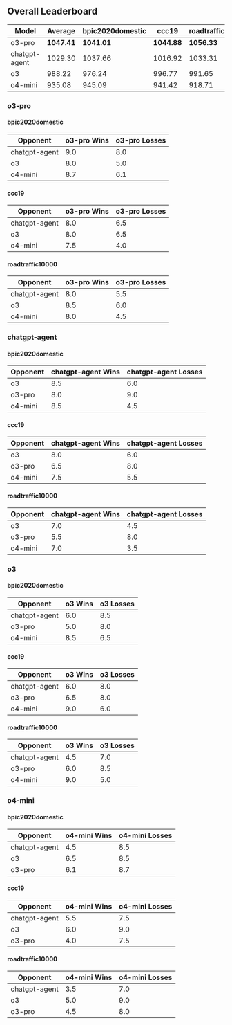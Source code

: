 ## Overall Leaderboard

| Model | Average | bpic2020domestic | ccc19 | roadtraffic10000 |
| --- | --- | --- | --- | --- |
| o3-pro | **1047.41** | **1041.01** | **1044.88** | **1056.33** |
| chatgpt-agent | 1029.30 | 1037.66 | 1016.92 | 1033.31 |
| o3 | 988.22 | 976.24 | 996.77 | 991.65 |
| o4-mini | 935.08 | 945.09 | 941.42 | 918.71 |

### o3-pro

#### bpic2020domestic

| Opponent | o3-pro Wins | o3-pro Losses |
| --- | --- | --- |
| chatgpt-agent | 9.0 | 8.0 |
| o3 | 8.0 | 5.0 |
| o4-mini | 8.7 | 6.1 |
#### ccc19

| Opponent | o3-pro Wins | o3-pro Losses |
| --- | --- | --- |
| chatgpt-agent | 8.0 | 6.5 |
| o3 | 8.0 | 6.5 |
| o4-mini | 7.5 | 4.0 |
#### roadtraffic10000

| Opponent | o3-pro Wins | o3-pro Losses |
| --- | --- | --- |
| chatgpt-agent | 8.0 | 5.5 |
| o3 | 8.5 | 6.0 |
| o4-mini | 8.0 | 4.5 |

### chatgpt-agent

#### bpic2020domestic

| Opponent | chatgpt-agent Wins | chatgpt-agent Losses |
| --- | --- | --- |
| o3 | 8.5 | 6.0 |
| o3-pro | 8.0 | 9.0 |
| o4-mini | 8.5 | 4.5 |
#### ccc19

| Opponent | chatgpt-agent Wins | chatgpt-agent Losses |
| --- | --- | --- |
| o3 | 8.0 | 6.0 |
| o3-pro | 6.5 | 8.0 |
| o4-mini | 7.5 | 5.5 |
#### roadtraffic10000

| Opponent | chatgpt-agent Wins | chatgpt-agent Losses |
| --- | --- | --- |
| o3 | 7.0 | 4.5 |
| o3-pro | 5.5 | 8.0 |
| o4-mini | 7.0 | 3.5 |

### o3

#### bpic2020domestic

| Opponent | o3 Wins | o3 Losses |
| --- | --- | --- |
| chatgpt-agent | 6.0 | 8.5 |
| o3-pro | 5.0 | 8.0 |
| o4-mini | 8.5 | 6.5 |
#### ccc19

| Opponent | o3 Wins | o3 Losses |
| --- | --- | --- |
| chatgpt-agent | 6.0 | 8.0 |
| o3-pro | 6.5 | 8.0 |
| o4-mini | 9.0 | 6.0 |
#### roadtraffic10000

| Opponent | o3 Wins | o3 Losses |
| --- | --- | --- |
| chatgpt-agent | 4.5 | 7.0 |
| o3-pro | 6.0 | 8.5 |
| o4-mini | 9.0 | 5.0 |

### o4-mini

#### bpic2020domestic

| Opponent | o4-mini Wins | o4-mini Losses |
| --- | --- | --- |
| chatgpt-agent | 4.5 | 8.5 |
| o3 | 6.5 | 8.5 |
| o3-pro | 6.1 | 8.7 |
#### ccc19

| Opponent | o4-mini Wins | o4-mini Losses |
| --- | --- | --- |
| chatgpt-agent | 5.5 | 7.5 |
| o3 | 6.0 | 9.0 |
| o3-pro | 4.0 | 7.5 |
#### roadtraffic10000

| Opponent | o4-mini Wins | o4-mini Losses |
| --- | --- | --- |
| chatgpt-agent | 3.5 | 7.0 |
| o3 | 5.0 | 9.0 |
| o3-pro | 4.5 | 8.0 |
